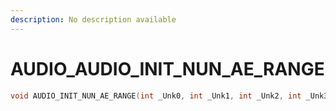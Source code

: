 ```yaml
---
description: No description available 
---
```


# AUDIO\_AUDIO_INIT_NUN_AE_RANGE

```cpp
void AUDIO_INIT_NUN_AE_RANGE(int _Unk0, int _Unk1, int _Unk2, int _Unk3);
```